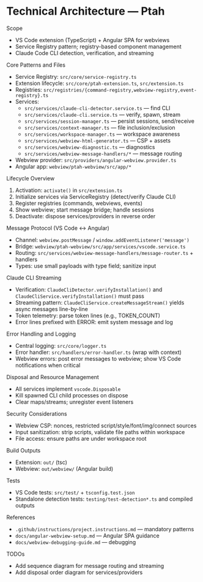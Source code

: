 # Technical Architecture — Ptah

Scope

- VS Code extension (TypeScript) + Angular SPA for webviews
- Service Registry pattern; registry-based component management
- Claude Code CLI detection, verification, and streaming

Core Patterns and Files

- Service Registry: `src/core/service-registry.ts`
- Extension lifecycle: `src/core/ptah-extension.ts`, `src/extension.ts`
- Registries: `src/registries/{command-registry,webview-registry,event-registry}.ts`
- Services:
  - `src/services/claude-cli-detector.service.ts` — find CLI
  - `src/services/claude-cli.service.ts` — verify, spawn, stream
  - `src/services/session-manager.ts` — persist sessions, send/receive
  - `src/services/context-manager.ts` — file inclusion/exclusion
  - `src/services/workspace-manager.ts` — workspace awareness
  - `src/services/webview-html-generator.ts` — CSP + assets
  - `src/services/webview-diagnostic.ts` — diagnostics
  - `src/services/webview-message-handlers/*` — message routing
- Webview provider: `src/providers/angular-webview.provider.ts`
- Angular app: `webview/ptah-webview/src/app/*`

Lifecycle Overview

1. Activation: `activate()` in `src/extension.ts`
2. Initialize services via ServiceRegistry (detect/verify Claude CLI)
3. Register registries (commands, webviews, events)
4. Show webview; start message bridge; handle sessions
5. Deactivate: dispose services/providers in reverse order

Message Protocol (VS Code ↔ Angular)

- Channel: `webview.postMessage` / `window.addEventListener('message')`
- Bridge: `webview/ptah-webview/src/app/services/vscode.service.ts`
- Routing: `src/services/webview-message-handlers/message-router.ts` + handlers
- Types: use small payloads with type field; sanitize input

Claude CLI Streaming

- Verification: `ClaudeCliDetector.verifyInstallation()` and `ClaudeCliService.verifyInstallation()` must pass
- Streaming pattern: `ClaudeCliService.createMessageStream()` yields async messages line-by-line
- Token telemetry: parse token lines (e.g., TOKEN_COUNT)
- Error lines prefixed with ERROR: emit system message and log

Error Handling and Logging

- Central logging: `src/core/logger.ts`
- Error handler: `src/handlers/error-handler.ts` (wrap with context)
- Webview errors: post error messages to webview; show VS Code notifications when critical

Disposal and Resource Management

- All services implement `vscode.Disposable`
- Kill spawned CLI child processes on dispose
- Clear maps/streams; unregister event listeners

Security Considerations

- Webview CSP: nonces, restricted script/style/font/img/connect sources
- Input sanitization: strip scripts, validate file paths within workspace
- File access: ensure paths are under workspace root

Build Outputs

- Extension: `out/` (tsc)
- Webview: `out/webview/` (Angular build)

Tests

- VS Code tests: `src/test/` + `tsconfig.test.json`
- Standalone detection tests: `testing/test-detection*.ts` and compiled outputs

References

- `.github/instructions/project.instructions.md` — mandatory patterns
- `docs/angular-webview-setup.md` — Angular SPA guidance
- `docs/webview-debugging-guide.md` — debugging

TODOs

- Add sequence diagram for message routing and streaming
- Add disposal order diagram for services/providers
